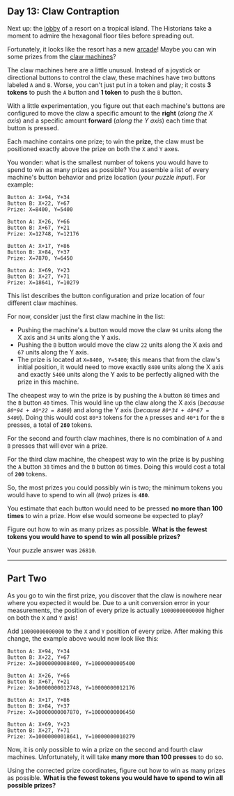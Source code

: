 ## Day 13: Claw Contraption

Next up: the [lobby](https://adventofcode.com/2020/day/24) of a resort on a tropical 
island. The Historians take a moment to admire the hexagonal floor tiles before spreading 
out.

Fortunately, it looks like the resort has a new [arcade](https://en.wikipedia.org/wiki/Amusement_arcade)! 
Maybe you can win some prizes from the [claw machines](https://en.wikipedia.org/wiki/Claw_machine)?

The claw machines here are a little unusual. Instead of a joystick or directional 
buttons to control the claw, these machines have two buttons labeled `A` and `B`. Worse, 
you can't just put in a token and play; it costs **3 tokens** to push the `A` button 
and **1 token** to push the `B` button.

With a little experimentation, you figure out that each machine's buttons are configured 
to move the claw a specific amount to the **right** (_along the X axis_) and a specific 
amount **forward** (_along the Y axis_) each time that button is pressed.

Each machine contains one prize; to win the **prize**, the claw must be positioned 
exactly above the prize on both the `X` and `Y` axes.

You wonder: what is the smallest number of tokens you would have to spend to win as 
many prizes as possible? You assemble a list of every machine's button behavior and 
prize location (_your puzzle input_). For example:

```
Button A: X+94, Y+34
Button B: X+22, Y+67
Prize: X=8400, Y=5400

Button A: X+26, Y+66
Button B: X+67, Y+21
Prize: X=12748, Y=12176

Button A: X+17, Y+86
Button B: X+84, Y+37
Prize: X=7870, Y=6450

Button A: X+69, Y+23
Button B: X+27, Y+71
Prize: X=18641, Y=10279
```

This list describes the button configuration and prize location of four different claw 
machines.

For now, consider just the first claw machine in the list:

* Pushing the machine's `A` button would move the claw `94` units along the X axis and `34` units along the Y axis.
* Pushing the `B` button would move the claw `22` units along the X axis and `67` units along the Y axis.
* The prize is located at `X=8400, Y=5400`; this means that from the claw's initial position, it would need to move exactly `8400` units along the X axis and exactly `5400` units along the Y axis to be perfectly aligned with the prize in this machine.

The cheapest way to win the prize is by pushing the `A` button `80` times and the `B` 
button `40` times. This would line up the claw along the X axis (_because 
`80*94 + 40*22 = 8400`_) and along the Y axis (_because `80*34 + 40*67 = 5400`_). 
Doing this would cost `80*3` tokens for the `A` presses and `40*1` for the `B` presses, 
a total of **`280`** tokens.

For the second and fourth claw machines, there is no combination of `A` and `B` presses 
that will ever win a prize.

For the third claw machine, the cheapest way to win the prize is by pushing the `A` 
button `38` times and the `B` button `86` times. Doing this would cost a total of 
**`200`** tokens.

So, the most prizes you could possibly win is two; the minimum tokens you would have to 
spend to win all (_two_) prizes is **`480`**.

You estimate that each button would need to be pressed **no more than 100 times** to 
win a prize. How else would someone be expected to play?

Figure out how to win as many prizes as possible. **What is the fewest tokens you 
would have to spend to win all possible prizes?**

Your puzzle answer was `26810`.

---

## Part Two

As you go to win the first prize, you discover that the claw is nowhere near where you 
expected it would be. Due to a unit conversion error in your measurements, the position 
of every prize is actually `10000000000000` higher on both the `X` and `Y` axis!

Add `10000000000000` to the `X` and `Y` position of every prize. After making this 
change, the example above would now look like this:

```
Button A: X+94, Y+34
Button B: X+22, Y+67
Prize: X=10000000008400, Y=10000000005400

Button A: X+26, Y+66
Button B: X+67, Y+21
Prize: X=10000000012748, Y=10000000012176

Button A: X+17, Y+86
Button B: X+84, Y+37
Prize: X=10000000007870, Y=10000000006450

Button A: X+69, Y+23
Button B: X+27, Y+71
Prize: X=10000000018641, Y=10000000010279
```

Now, it is only possible to win a prize on the second and fourth claw machines. 
Unfortunately, it will take **many more than 100 presses** to do so.

Using the corrected prize coordinates, figure out how to win as many prizes as 
possible. **What is the fewest tokens you would have to spend to win all possible 
prizes?**
